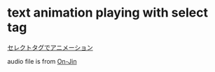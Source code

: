 # text animation playing with select tag

[セレクトタグでアニメーション](http://dl.dropboxusercontent.com/u/275354/tmp/select_tag_animation/index.html)

audio file is from [On-Jin](http://www.yen-soft.com/ssse/)
